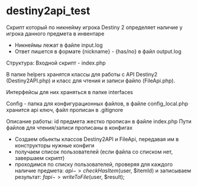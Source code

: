 # destiny2api_test

Скрипт который по никнейму игрока Destiny 2 определяет наличие у игрока данного предмета в инвентаре

- Никнеймы лежат в файле input.log
- Ответ пишется в формате {nickname} - {has/no} в файл output.log

Структура:
Входной скрипт - index.php

В папке helpers хранятся классы для работы с API Destiny2 (Destiny2API.php) и 
класс для чтения и записи файло (FileApi.php). 

Интерфейсы для них храняться в папке interfaces

Config - папка для конфигурационных файлов, в файле config_local.php хранится 
api ключ, файл прописан в .gitignore

Описание работы:
id  предмета жестко прописан в файле index.php
Пути файлов для чтения/записи прописаны в конфигах
 - Создаем обьекты классов Destiny2API и FileApi, передавая им в конструкторы нужные
конфиги
 - получаем список пользователей (если файла со списком нет, завершаем скрипт)
 - проходимся по списку пользователей, проверяя для каждого наличие предмета:
    $api->checkHasItem($user, $itemId)
    и записываем результат:
    $fapi->writeToFile($user, $result);